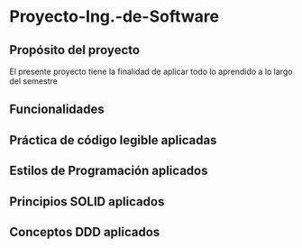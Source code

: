 # Proyecto-Ing.-de-Software
## Propósito del proyecto
El presente proyecto tiene la finalidad de aplicar todo lo aprendido a lo largo del semestre 
## Funcionalidades
## Práctica de código legible aplicadas
## Estilos de Programación aplicados
## Principios SOLID aplicados
## Conceptos DDD aplicados
